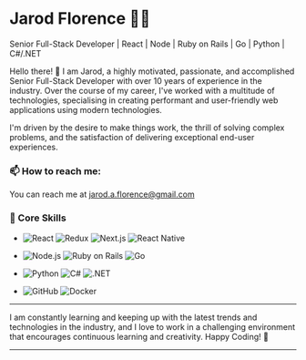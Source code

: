 <!--
**JarodFlorence/JarodFlorence** is a ✨ _special_ ✨ repository because its `README.md` (this file) appears on your GitHub profile.

Here are some ideas to get you started:

- 🔭 I’m currently working on ...
- 🌱 I’m currently learning ...
- 👯 I’m looking to collaborate on ...
- 🤔 I’m looking for help with ...
- 💬 Ask me about ...
- 📫 How to reach me: ...
- 😄 Pronouns: ...
- ⚡ Fun fact: ...
-->

# Jarod Florence 👨‍💻

Senior Full-Stack Developer | React | Node | Ruby on Rails | Go | Python | C#/.NET

Hello there! 👋 I am Jarod, a highly motivated, passionate, and accomplished Senior Full-Stack Developer with over 10 years of experience in the industry. Over the course of my career, I've worked with a multitude of technologies, specialising in creating performant and user-friendly web applications using modern technologies.

I'm driven by the desire to make things work, the thrill of solving complex problems, and the satisfaction of delivering exceptional end-user experiences.

### 📫 How to reach me:
You can reach me at jarod.a.florence@gmail.com

### 💼 Core Skills

- ![React](https://img.shields.io/badge/-React-61DAFB?logo=react&logoColor=white&style=for-the-badge) ![Redux](https://img.shields.io/badge/-Redux-764ABC?logo=redux&logoColor=white&style=for-the-badge) ![Next.js](https://img.shields.io/badge/-Next.js-000000?logo=next.js&logoColor=white&style=for-the-badge) ![React Native](https://img.shields.io/badge/-React%20Native-61DAFB?logo=react&logoColor=white&style=for-the-badge)
  
- ![Node.js](https://img.shields.io/badge/-Node.js-339933?logo=Node.js&logoColor=white&style=for-the-badge) ![Ruby on Rails](https://img.shields.io/badge/-Ruby%20on%20Rails-CC0000?logo=ruby-on-rails&logoColor=white&style=for-the-badge) ![Go](https://img.shields.io/badge/-Go-00ADD8?logo=go&logoColor=white&style=for-the-badge) 

- ![Python](https://img.shields.io/badge/-Python-3776AB?logo=python&logoColor=white&style=for-the-badge) ![C#](https://img.shields.io/badge/-C%23-239120?logo=c-sharp&logoColor=white&style=for-the-badge) ![.NET](https://img.shields.io/badge/-.NET-512BD4?logo=.net&logoColor=white&style=for-the-badge) 

- ![GitHub](https://img.shields.io/badge/-GitHub-181717?logo=github&logoColor=white&style=for-the-badge) ![Docker](https://img.shields.io/badge/-Docker-2496ED?logo=docker&logoColor=white&style=for-the-badge)

---

I am constantly learning and keeping up with the latest trends and technologies in the industry, and I love to work in a challenging environment that encourages continuous learning and creativity. Happy Coding! 🚀

---

